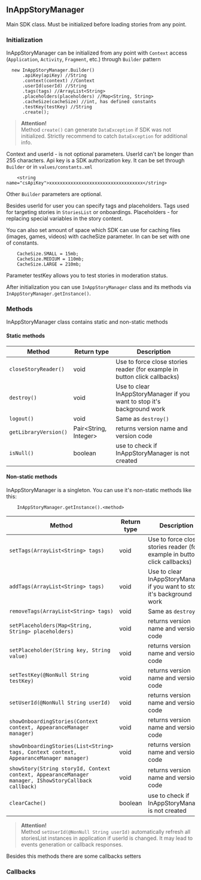 ## InAppStoryManager
Main SDK class. Must be initialized before loading stories from any point.

### Initialization

InAppStoryManager can be initialized from any point with `Context` access (`Application`, `Activity`, `Fragment`, etc.) through `Builder` pattern
```
  new InAppStoryManager.Builder()
      .apiKey(apiKey) //String
      .context(context) //Context
      .userId(userId) //String
      .tags(tags) //ArrayList<String>
      .placeholders(placeholders) //Map<String, String>
      .cacheSize(cacheSize) //int, has defined constants
      .testKey(testKey) //String
      .create();
```

>**Attention!**  
>Method `create()` can generate `DataException` if SDK was not initialized. Strictly recommend to catch `DataException` for additional info.

Context and userId - is not optional parameters. UserId can't be longer than 255 characters. Api key is a SDK authorization key. It can be set through `Builder` or in `values/constants.xml`
```
	<string name="csApiKey">xxxxxxxxxxxxxxxxxxxxxxxxxxxxxxxxxxx</string>
```

Other `Builder` parameters are optional.

Besides userId for user you can specify tags and placeholders. Tags used for targeting stories in `StoriesList` or onboardings. Placeholders - for replacing special variables in the story content.

You can also set amount of space which SDK can use for caching files (images, games, videos) with cacheSize parameter. In can be set with one of constants.
```
	CacheSize.SMALL = 15mb; 
	CacheSize.MEDIUM = 110mb; 
	CacheSize.LARGE = 210mb;
```

Parameter testKey allows you to test stories in moderation status. 

After initialization you can use `InAppStoryManager` class and its methods via `InAppStoryManager.getInstance()`.

### Methods

InAppStoryManager class contains static and non-static methods

#### Static methods

| Method                                        | Return type		| Description							|
|-----------------------------------------------|-----------------------|---------------------------------------------------------------|
| `closeStoryReader()`				| void			| Use to force close stories reader (for example in button click callbacks) |
| `destroy()`			                | void			| Use to clear InAppStoryManager if you want to stop it's background work |
| `logout()`                       		| void			| Same as `destroy()`						|
| `getLibraryVersion()`				| Pair<String, Integer>	| returns version name and version code				|
| `isNull()`      				| boolean		| use to check if InAppStoryManager is not created		|

#### Non-static methods
InAppStoryManager is a singleton. You can use it's non-static methods like this:
```
	InAppStoryManager.getInstance().<method>
```

| Method                                        	| Return type		| Description							|
|-------------------------------------------------------|-----------------------|---------------------------------------------------------------|
| `setTags(ArrayList<String> tags)`			| void			| Use to force close stories reader (for example in button click callbacks) |
| `addTags(ArrayList<String> tags)`			| void			| Use to clear InAppStoryManager if you want to stop it's background work |
| `removeTags(ArrayList<String> tags)`			| void			| Same as `destroy()`						|
| `setPlaceholders(Map<String, String> placeholders)`	| void			| returns version name and version code				|
| `setPlaceholder(String key, String value)`		| void			| returns version name and version code				|
| `setTestKey(@NonNull String testKey)`			| void			| returns version name and version code				|
| `setUserId(@NonNull String userId)`			| void			| returns version name and version code				|
| `showOnboardingStories(Context context, AppearanceManager manager)`	| void			| returns version name and version code				|
| `showOnboardingStories(List<String> tags, Context context, AppearanceManager manager)`	| void			| returns version name and version code	|
| `showStory(String storyId, Context context, AppearanceManager manager, IShowStoryCallback callback)`	| void	| returns version name and version code		|
| `clearCache()`      					| boolean		| use to check if InAppStoryManager is not created		|

>**Attention!**  
>Method `setUserId(@NonNull String userId)` automatically refresh all storiesList instances in application if userId is changed. It may lead to events generation or callback responses. 

Besides this methods there are some callbacks setters

### Callbacks
